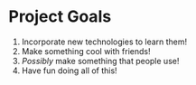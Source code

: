 # Project Goals

1. Incorporate new technologies to learn them!
2. Make something cool with friends!
3. _Possibly_ make something that people use!
4. Have fun doing all of this!

